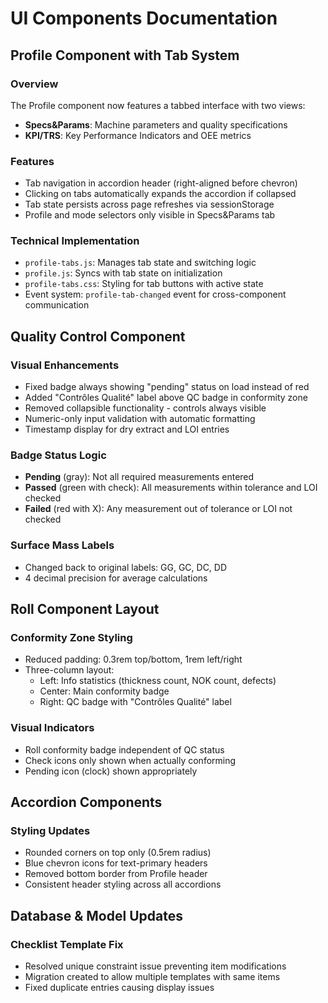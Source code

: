 # UI Components Documentation

## Profile Component with Tab System

### Overview
The Profile component now features a tabbed interface with two views:
- **Specs&Params**: Machine parameters and quality specifications
- **KPI/TRS**: Key Performance Indicators and OEE metrics

### Features
- Tab navigation in accordion header (right-aligned before chevron)
- Clicking on tabs automatically expands the accordion if collapsed
- Tab state persists across page refreshes via sessionStorage
- Profile and mode selectors only visible in Specs&Params tab

### Technical Implementation
- `profile-tabs.js`: Manages tab state and switching logic
- `profile.js`: Syncs with tab state on initialization
- `profile-tabs.css`: Styling for tab buttons with active state
- Event system: `profile-tab-changed` event for cross-component communication

## Quality Control Component

### Visual Enhancements
- Fixed badge always showing "pending" status on load instead of red
- Added "Contrôles Qualité" label above QC badge in conformity zone
- Removed collapsible functionality - controls always visible
- Numeric-only input validation with automatic formatting
- Timestamp display for dry extract and LOI entries

### Badge Status Logic
- **Pending** (gray): Not all required measurements entered
- **Passed** (green with check): All measurements within tolerance and LOI checked
- **Failed** (red with X): Any measurement out of tolerance or LOI not checked

### Surface Mass Labels
- Changed back to original labels: GG, GC, DC, DD
- 4 decimal precision for average calculations

## Roll Component Layout

### Conformity Zone Styling
- Reduced padding: 0.3rem top/bottom, 1rem left/right
- Three-column layout:
  - Left: Info statistics (thickness count, NOK count, defects)
  - Center: Main conformity badge
  - Right: QC badge with "Contrôles Qualité" label

### Visual Indicators
- Roll conformity badge independent of QC status
- Check icons only shown when actually conforming
- Pending icon (clock) shown appropriately

## Accordion Components

### Styling Updates
- Rounded corners on top only (0.5rem radius)
- Blue chevron icons for text-primary headers
- Removed bottom border from Profile header
- Consistent header styling across all accordions

## Database & Model Updates

### Checklist Template Fix
- Resolved unique constraint issue preventing item modifications
- Migration created to allow multiple templates with same items
- Fixed duplicate entries causing display issues